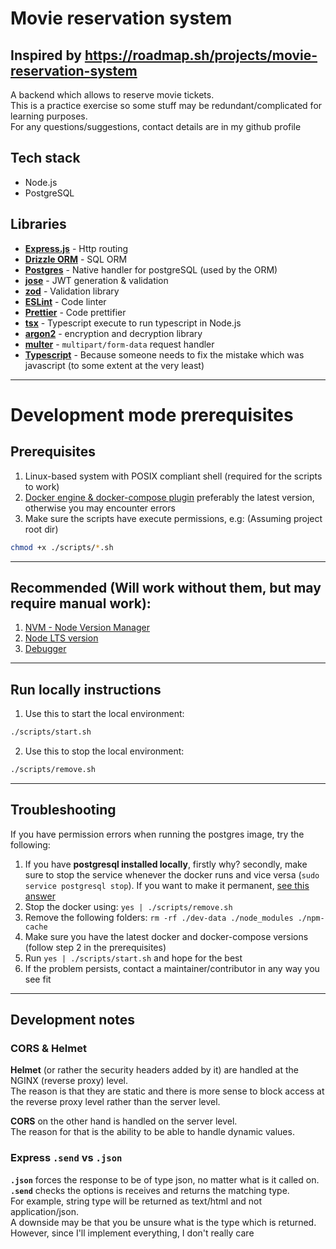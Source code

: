# Movie reservation system

## Inspired by https://roadmap.sh/projects/movie-reservation-system

A backend which allows to reserve movie tickets.  
This is a practice exercise so some stuff may be redundant/complicated for learning purposes.  
For any questions/suggestions, contact details are in my github profile

## Tech stack

- Node.js
- PostgreSQL

## Libraries

- **[Express.js](<(https://github.com/expressjs/express)>)** - Http routing
- **[Drizzle ORM](<(https://github.com/drizzle-team/drizzle-orm)>)** - SQL ORM
- **[Postgres](<(https://github.com/porsager/postgres)>)** - Native handler for postgreSQL (used by the ORM)
- **[jose](<(https://github.com/panva/jose)>)** - JWT generation & validation
- **[zod](<(https://github.com/colinhacks/zod)>)** - Validation library
- **[ESLint](<(https://github.com/eslint/eslint)>)** - Code linter
- **[Prettier](<(https://github.com/prettier/prettier)>)** - Code prettifier
- **[tsx](<(https://github.com/privatenumber/tsx)>)** - Typescript execute to run typescript in Node.js
- **[argon2](<(https://github.com/ranisalt/node-argon2)>)** - encryption and decryption library
- **[multer](<(https://github.com/expressjs/multer)>)** - `multipart/form-data` request handler
- **[Typescript](https://github.com/microsoft/TypeScript)** - Because someone needs to fix the mistake which was javascript (to some extent at the very least)

---

# Development mode prerequisites

## Prerequisites

1. Linux-based system with POSIX compliant shell (required for the scripts to work)
2. [Docker engine & docker-compose plugin](https://github.com/AdamAkiva/tutorials/blob/main/tools/docker/docker.md)
   preferably the latest version, otherwise you may encounter errors
3. Make sure the scripts have execute permissions, e.g: (Assuming project root dir)

```bash
chmod +x ./scripts/*.sh
```

---

## Recommended (Will work without them, but may require manual work):

1. [NVM - Node Version Manager](https://github.com/nvm-sh/nvm#installing-and-updating)
2. [Node LTS version](https://github.com/nvm-sh/nvm#long-term-support)
3. [Debugger](https://github.com/AdamAkiva/tutorials/blob/main/web/node/debugger/typescript/README.md)

---

## Run locally instructions

1. Use this to start the local environment:

```bash
./scripts/start.sh
```

2. Use this to stop the local environment:

```bash
./scripts/remove.sh
```

---

## Troubleshooting

If you have permission errors when running the postgres image, try the following:

1. If you have **postgresql installed locally**, firstly why? secondly, make
   sure to stop the service whenever the docker runs and vice versa
   (`sudo service postgresql stop`). If you want to make it permanent,
   [see this answer](https://askubuntu.com/a/19324)
2. Stop the docker using: `yes | ./scripts/remove.sh`
3. Remove the following folders: `rm -rf ./dev-data ./node_modules ./npm-cache`
4. Make sure you have the latest docker and docker-compose versions
   (follow step 2 in the prerequisites)
5. Run `yes | ./scripts/start.sh` and hope for the best
6. If the problem persists, contact a maintainer/contributor in any way you see fit

---

## Development notes

### CORS & Helmet

**Helmet** (or rather the security headers added by it) are handled at the NGINX
(reverse proxy) level.  
The reason is that they are static and there is more sense to block access
at the reverse proxy level rather than the server level.

**CORS** on the other hand is handled on the server level.  
The reason for that is the ability to be able to handle dynamic values.

### Express `.send` vs `.json`

**`.json`** forces the response to be of type json, no matter what is it called on.  
**`.send`** checks the options is receives and returns the matching type.  
For example, string type will be returned as text/html and not application/json.  
A downside may be that you be unsure what is the type which is returned.  
However, since I'll implement everything, I don't really care
